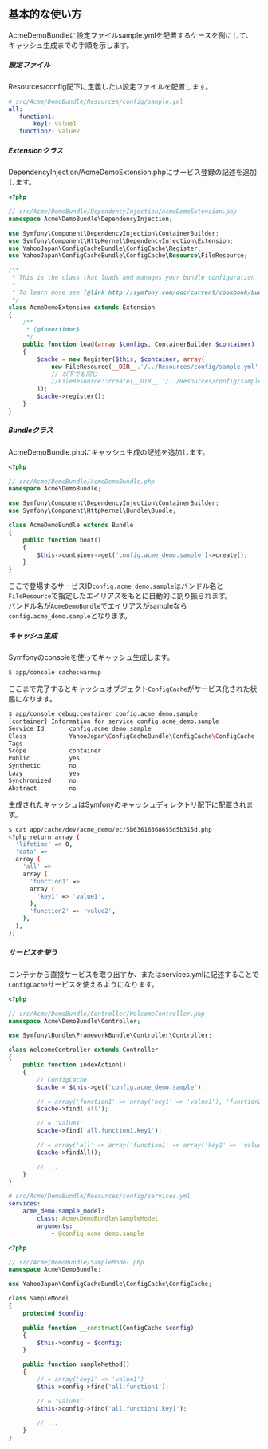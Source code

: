 基本的な使い方
--------------

AcmeDemoBundleに設定ファイルsample.ymlを配置するケースを例にして、キャッシュ生成までの手順を示します。

##### 設定ファイル

Resources/config配下に定義したい設定ファイルを配置します。

```yml
# src/Acme/DemoBundle/Resources/config/sample.yml
all:
   function1:
       key1: value1
   function2: value2
```

##### Extensionクラス

DependencyInjection/AcmeDemoExtension.phpにサービス登録の記述を追加します。

```php
<?php

// src/Acme/DemoBundle/DependencyInjection/AcmeDemoExtension.php
namespace Acme\DemoBundle\DependencyInjection;

use Symfony\Component\DependencyInjection\ContainerBuilder;
use Symfony\Component\HttpKernel\DependencyInjection\Extension;
use YahooJapan\ConfigCacheBundle\ConfigCache\Register;
use YahooJapan\ConfigCacheBundle\ConfigCache\Resource\FileResource;

/**
 * This is the class that loads and manages your bundle configuration
 *
 * To learn more see {@link http://symfony.com/doc/current/cookbook/bundles/extension.html}
 */
class AcmeDemoExtension extends Extension
{
    /**
     * {@inheritdoc}
     */
    public function load(array $configs, ContainerBuilder $container)
    {
        $cache = new Register($this, $container, array(
            new FileResource(__DIR__.'/../Resources/config/sample.yml', null, 'sample'),
            // 以下でも同じ
            //FileResource::create(__DIR__.'/../Resources/config/sample.yml')->setAlias('sample'),
        ));
        $cache->register();
    }
}
```

##### Bundleクラス

AcmeDemoBundle.phpにキャッシュ生成の記述を追加します。

```php
<?php

// src/Acme/DemoBundle/AcmeDemoBundle.php
namespace Acme\DemoBundle;

use Symfony\Component\DependencyInjection\ContainerBuilder;
use Symfony\Component\HttpKernel\Bundle\Bundle;

class AcmeDemoBundle extends Bundle
{
    public function boot()
    {
        $this->container->get('config.acme_demo.sample')->create();
    }
}
```

ここで登場するサービスID`config.acme_demo.sample`はバンドル名と`FileResource`で指定したエイリアスをもとに自動的に割り振られます。  
バンドル名が`AcmeDemoBundle`でエイリアスがsampleなら`config.acme_demo.sample`となります。

##### キャッシュ生成

Symfonyのconsoleを使ってキャッシュ生成します。

```sh
$ app/console cache:warmup
```

ここまで完了するとキャッシュオブジェクト`ConfigCache`がサービス化された状態になります。

```sh
$ app/console debug:container config.acme_demo.sample
[container] Information for service config.acme_demo.sample
Service Id       config.acme_demo.sample
Class            YahooJapan\ConfigCacheBundle\ConfigCache\ConfigCache
Tags             -
Scope            container
Public           yes
Synthetic        no
Lazy             yes
Synchronized     no
Abstract         no
```

生成されたキャッシュはSymfonyのキャッシュディレクトリ配下に配置されます。

```sh
$ cat app/cache/dev/acme_demo/ec/5b63616368655d5b315d.php
<?php return array (
  'lifetime' => 0,
  'data' =>
  array (
    'all' =>
    array (
      'function1' =>
      array (
        'key1' => 'value1',
      ),
      'function2' => 'value2',
    ),
  ),
);
```

##### サービスを使う

コンテナから直接サービスを取り出すか、またはservices.ymlに記述することで`ConfigCache`サービスを使えるようになります。

```php
<?php

// src/Acme/DemoBundle/Controller/WelcomeController.php
namespace Acme\DemoBundle\Controller;

use Symfony\Bundle\FrameworkBundle\Controller\Controller;

class WelcomeController extends Controller
{
    public function indexAction()
    {
        // ConfigCache
        $cache = $this->get('config.acme_demo.sample');

        // = array('function1' => array('key1' => 'value1'), 'function2' => 'value2')
        $cache->find('all');

        // = 'value1'
        $cache->find('all.function1.key1');

        // = array('all' => array('function1' => array('key1' => 'value1'), 'function2' => 'value2'))
        $cache->findAll();

        // ...
    }
}
```

```yml
# src/Acme/DemoBundle/Resources/config/services.yml
services:
    acme_demo.sample_model:
        class: Acme\DemoBundle\SampleModel
        arguments:
            - @config.acme_demo.sample
```

```php
<?php

// src/Acme/DemoBundle/SampleModel.php
namespace Acme\DemoBundle;

use YahooJapan\ConfigCacheBundle\ConfigCache\ConfigCache;

class SampleModel
{
    protected $config;

    public function __construct(ConfigCache $config)
    {
        $this->config = $config;
    }

    public function sampleMethod()
    {
        // = array('key1' => 'value1')
        $this->config->find('all.function1');

        // = 'value1'
        $this->config->find('all.function1.key1');

        // ...
    }
}
```
